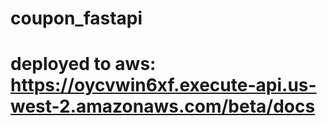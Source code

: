 # coupon_fastapi
# deployed to aws: https://oycvwin6xf.execute-api.us-west-2.amazonaws.com/beta/docs
